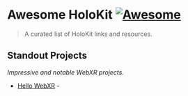 # Awesome HoloKit [![Awesome](https://awesome.re/badge.svg)](https://awesome.re)

> A curated list of HoloKit links and resources.

## Standout Projects

*Impressive and notable WebXR projects.*

- [Hello WebXR](https://github.com/holokit-butterfly) -
